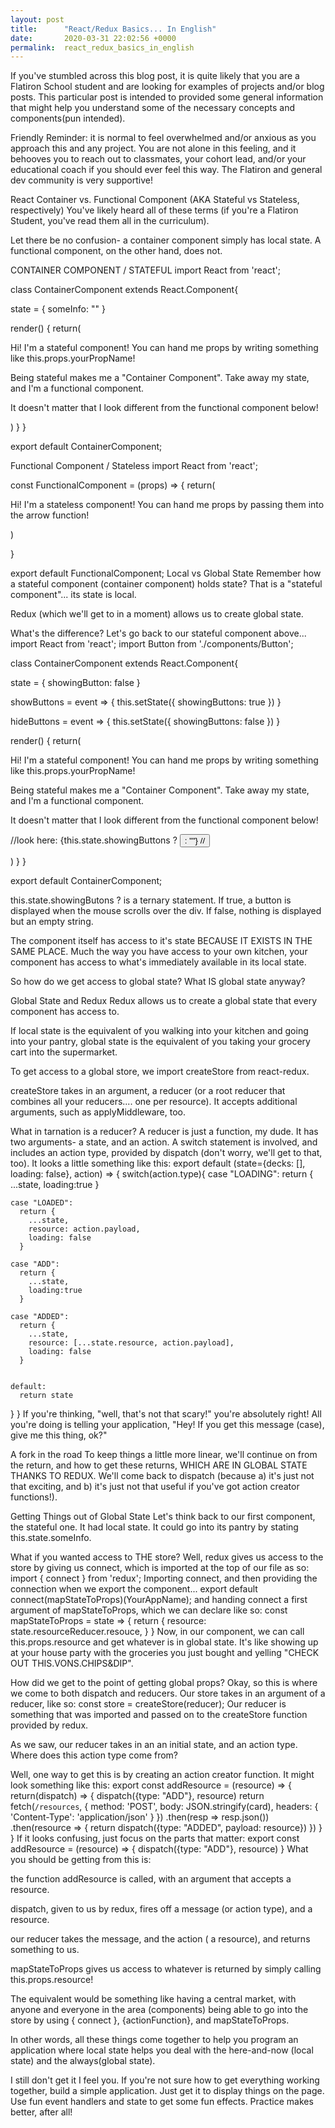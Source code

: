 ```yaml
---
layout: post
title:      "React/Redux Basics... In English"
date:       2020-03-31 22:02:56 +0000
permalink:  react_redux_basics_in_english
---
```



If you've stumbled across this blog post, it is quite likely that you are a Flatiron School student and are looking for examples of projects and/or blog posts. This particular post is intended to provided some general information that might help you understand some of the necessary concepts and components(pun intended).

Friendly Reminder: it is normal to feel overwhelmed and/or anxious as you approach this and any project. You are not alone in this feeling, and it behooves you to reach out to classmates, your cohort lead, and/or your educational coach if you should ever feel this way. The Flatiron and general dev community is very supportive!

React
Container vs. Functional Component
(AKA Stateful vs Stateless, respectively)
You've likely heard all of these terms (if you're a Flatiron Student, you've read them all in the curriculum).

Let there be no confusion- a container component simply has local state. A functional component, on the other hand, does not.

CONTAINER COMPONENT / STATEFUL
import React from 'react';

class ContainerComponent extends React.Component{

  state = {
    someInfo: ""
  }

  render() {
    return(
      <div>
        <p>Hi! I'm a stateful component! You can hand me props by writing something like this.props.yourPropName!</p>
        <p>Being stateful makes me a "Container Component". Take away my state, and I'm a functional component.</p>
        <p>It doesn't matter that I look different from the functional component below! </p>
      </div>
    )
  }
}

export default ContainerComponent;

Functional Component / Stateless
import React from 'react';

const FunctionalComponent = (props) => {
  return(
    <div>
      <p>Hi! I'm a stateless component! You can hand me props by passing them into the arrow function!
      </p>
    </div>
  )

}

export default FunctionalComponent;
Local vs Global State
Remember how a stateful component (container component) holds state? That is a "stateful component"... its state is local.

Redux (which we'll get to in a moment) allows us to create global state.

What's the difference? Let's go back to our stateful component above...
import React from 'react';
import Button from './components/Button';

class ContainerComponent extends React.Component{

  state = {
    showingButton: false
  }

  showButtons = event => {
    this.setState({
      showingButtons: true
    })
  }

  hideButtons = event => {
    this.setState({
      showingButtons: false
    })
  }

  render() {
    return(
      <div onMouseEnter={this.showButtons} onMouseLeave={this.hideButtons}>
        <p>Hi! I'm a stateful component! You can hand me props by writing something like this.props.yourPropName!</p>
        <p>Being stateful makes me a "Container Component". Take away my state, and I'm a functional component.</p>
        <p>It doesn't matter that I look different from the functional component below! </p>

//look here:
        {this.state.showingButtons ? <Button /> : ""}
//
      </div>
    )
  }
}

export default ContainerComponent;

this.state.showingButons ? is a ternary statement. If true, a button is displayed when the mouse scrolls over the div. If false, nothing is displayed but an empty string.

The component itself has access to it's state BECAUSE IT EXISTS IN THE SAME PLACE. Much the way you have access to your own kitchen, your component has access to what's immediately available in its local state.

So how do we get access to global state? What IS global state anyway?

Global State and Redux
Redux allows us to create a global state that every component has access to.

If local state is the equivalent of you walking into your kitchen and going into your pantry, global state is the equivalent of you taking your grocery cart into the supermarket.

To get access to a global store, we import createStore from react-redux.

createStore takes in an argument, a reducer (or a root reducer that combines all your reducers.... one per resource). It accepts additional arguments, such as applyMiddleware, too.

What in tarnation is a reducer?
A reducer is just a function, my dude. It has two arguments- a state, and an action. A switch statement is involved, and includes an action type, provided by dispatch (don't worry, we'll get to that, too). It looks a little something like this:
export default (state={decks: [], loading: false}, action) => {
  switch(action.type){
    case "LOADING":
      return {
        ...state,
        loading:true
      }

    case "LOADED":
      return {
        ...state,
        resource: action.payload,
        loading: false
      }

    case "ADD":
      return {
        ...state,
        loading:true
      }

    case "ADDED":
      return {
        ...state,
        resource: [...state.resource, action.payload],
        loading: false
      }


    default:
      return state
  }
}
If you're thinking, "well, that's not that scary!" you're absolutely right! All you're doing is telling your application, "Hey! If you get this message (case), give me this thing, ok?"

A fork in the road
To keep things a little more linear, we'll continue on from the return, and how to get these returns, WHICH ARE IN GLOBAL STATE THANKS TO REDUX. We'll come back to dispatch (because a) it's just not that exciting, and b) it's just not that useful if you've got action creator functions!).

Getting Things out of Global State
Let's think back to our first component, the stateful one. It had local state. It could go into its pantry by stating this.state.someInfo.

What if you wanted access to THE store? Well, redux gives us access to the store by giving us connect, which is imported at the top of our file as so:
import { connect } from 'redux';
Importing connect, and then providing the connection when we export the component...
export default connect(mapStateToProps)(YourAppName);
and handing connect a first argument of mapStateToProps, which we can declare like so:
const mapStateToProps = state => {
  return {
    resource: state.resourceReducer.resouce,
  }
}
Now, in our component, we can call this.props.resource and get whatever is in global state. It's like showing up at your house party with the groceries you just bought and yelling "CHECK OUT THIS.VONS.CHIPS&DIP".

How did we get to the point of getting global props?
Okay, so this is where we come to both dispatch and reducers. Our store takes in an argument of a reducer, like so:
const store = createStore(reducer);
Our reducer is something that was imported and passed on to the createStore function provided by redux.

As we saw, our reducer takes in an an initial state, and an action type. Where does this action type come from?

Well, one way to get this is by creating an action creator function. It might look something like this:
export const addResource = (resource) => {
  return(dispatch) => {
    dispatch({type: "ADD"}, resource)
    return fetch(`/resources`, {
      method: 'POST',
      body: JSON.stringify(card),
      headers: {
        'Content-Type': 'application/json'
      }
    })
    .then(resp => resp.json())
    .then(resource => {
      return dispatch({type: "ADDED", payload: resource})
    })
  }
}
If it looks confusing, just focus on the parts that matter:
export const addResource = (resource) => {
    dispatch({type: "ADD"}, resource)
}
What you should be getting from this is:

the function addResource is called, with an argument that accepts a resource.

dispatch, given to us by redux, fires off a message (or action type), and a resource.

our reducer takes the message, and the action ( a resource), and returns something to us.

mapStateToProps gives us access to whatever is returned by simply calling this.props.resource!

The equivalent would be something like having a central market, with anyone and everyone in the area (components) being able to go into the store by using { connect }, {actionFunction}, and mapStateToProps.

In other words, all these things come together to help you program an application where local state helps you deal with the here-and-now (local state) and the always(global state).

I still don't get it
I feel you. If you're not sure how to get everything working together, build a simple application. Just get it to display things on the page. Use fun event handlers and state to get some fun effects. Practice makes better, after all!
